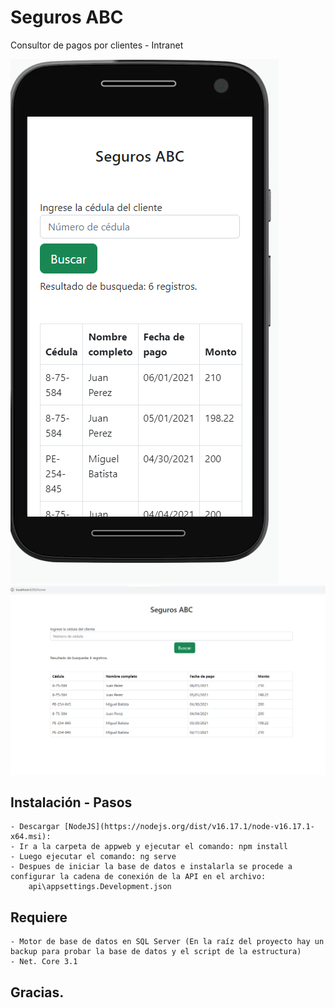 # Seguros ABC

Consultor de pagos por clientes - Intranet

![alt text](https://raw.githubusercontent.com/erickvalderrama/segurosabc/main/images/mobile.png)
![alt text](https://raw.githubusercontent.com/erickvalderrama/segurosabc/main/images/web.png)


## Instalación - Pasos

	- Descargar [NodeJS](https://nodejs.org/dist/v16.17.1/node-v16.17.1-x64.msi):
	- Ir a la carpeta de appweb y ejecutar el comando: npm install
	- Luego ejecutar el comando: ng serve
	- Despues de iniciar la base de datos e instalarla se procede a configurar la cadena de conexión de la API en el archivo:
		api\appsettings.Development.json

## Requiere

	- Motor de base de datos en SQL Server (En la raíz del proyecto hay un backup para probar la base de datos y el script de la estructura)
	- Net. Core 3.1

## Gracias.

